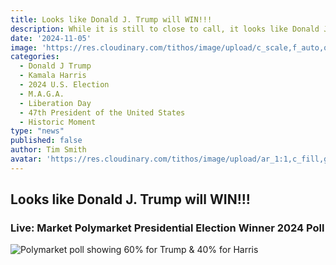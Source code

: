 ```yaml
---
title: Looks like Donald J. Trump will WIN!!!
description: While it is still to close to call, it looks like Donald J. Trump will become the 47th President of the United States!
date: '2024-11-05'
image: 'https://res.cloudinary.com/tithos/image/upload/c_scale,f_auto,q_auto:eco,w_1200/v1730803526/Screenshot_2024-11-05_at_2.44.53_AM_ynd8uy.png'
categories:
  - Donald J Trump
  - Kamala Harris
  - 2024 U.S. Election
  - M.A.G.A.
  - Liberation Day
  - 47th President of the United States
  - Historic Moment
type: "news"
published: false
author: Tim Smith
avatar: 'https://res.cloudinary.com/tithos/image/upload/ar_1:1,c_fill,g_auto,q_auto:eco,r_max,w_100/v1703907649/me_f8wxaa.avif'
---
```


<script>
  import { ExternalLink, Image, Polymarket } from '../lib';
</script>

## Looks like Donald J. Trump will WIN!!!

### Live: Market Polymarket Presidential Election Winner 2024 Poll
<Polymarket />

<Image
  src="https://res.cloudinary.com/tithos/image/upload/c_scale,f_auto,q_auto:eco,w_1200/v1730803526/Screenshot_2024-11-05_at_2.44.53_AM_ynd8uy.png"
  alt="Polymarket poll showing 60% for Trump & 40% for Harris"
/>



